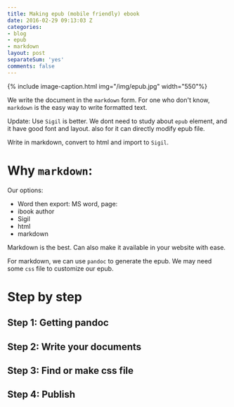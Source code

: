 ```yaml
---
title: Making epub (mobile friendly) ebook
date: 2016-02-29 09:13:03 Z
categories:
- blog
- epub
- markdown
layout: post
separateSum: 'yes'
comments: false
---
```


{% include image-caption.html img="/img/epub.jpg" width="550"%}

<!--more-->

We write the document in the `markdown` form. For one who don't know, `markdown` is the easy way to write formatted text.

Update: Use `Sigil` is better. We dont need to study about `epub` element, and it have good font and layout. also for it can directly modify epub file.  

Write in markdown, convert to html and import to `Sigil`.

# Why `markdown`:

Our options:

* Word then export: MS word, page:
* ibook author
* Sigil
* html
* markdown

Markdown is the best. Can also make it available in your website with ease.

For markdown, we can use `pandoc` to generate the epub. We may need some `css` file to customize our epub.

# Step by step

## Step 1: Getting pandoc

## Step 2: Write your documents

## Step 3: Find or make css file

## Step 4: Publish